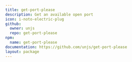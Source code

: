 ```yaml
---
title: get-port-please
description: Get an available open port
icon: i-noto-electric-plug
github:
  owner: unjs
  repo: get-port-please
npm:
  name: get-port-please
documentation: https://github.com/unjs/get-port-please
layout: package
---
```

